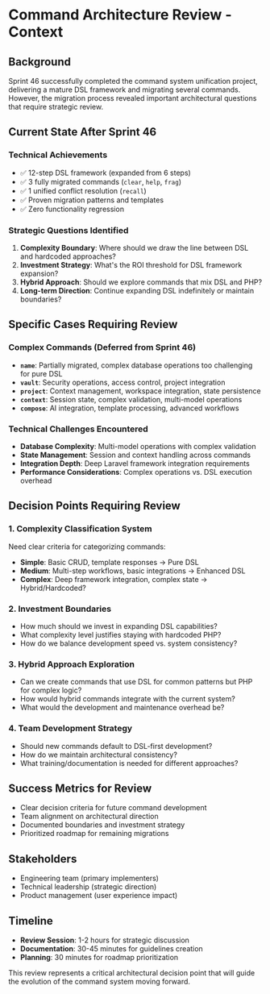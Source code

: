 # Command Architecture Review - Context

## Background
Sprint 46 successfully completed the command system unification project, delivering a mature DSL framework and migrating several commands. However, the migration process revealed important architectural questions that require strategic review.

## Current State After Sprint 46

### **Technical Achievements**
- ✅ 12-step DSL framework (expanded from 6 steps)
- ✅ 3 fully migrated commands (`clear`, `help`, `frag`)
- ✅ 1 unified conflict resolution (`recall`)
- ✅ Proven migration patterns and templates
- ✅ Zero functionality regression

### **Strategic Questions Identified**
1. **Complexity Boundary**: Where should we draw the line between DSL and hardcoded approaches?
2. **Investment Strategy**: What's the ROI threshold for DSL framework expansion?
3. **Hybrid Approach**: Should we explore commands that mix DSL and PHP?
4. **Long-term Direction**: Continue expanding DSL indefinitely or maintain boundaries?

## Specific Cases Requiring Review

### **Complex Commands** (Deferred from Sprint 46)
- **`name`**: Partially migrated, complex database operations too challenging for pure DSL
- **`vault`**: Security operations, access control, project integration
- **`project`**: Context management, workspace integration, state persistence
- **`context`**: Session state, complex validation, multi-model operations
- **`compose`**: AI integration, template processing, advanced workflows

### **Technical Challenges Encountered**
- **Database Complexity**: Multi-model operations with complex validation
- **State Management**: Session and context handling across commands
- **Integration Depth**: Deep Laravel framework integration requirements
- **Performance Considerations**: Complex operations vs. DSL execution overhead

## Decision Points Requiring Review

### **1. Complexity Classification System**
Need clear criteria for categorizing commands:
- **Simple**: Basic CRUD, template responses → Pure DSL
- **Medium**: Multi-step workflows, basic integrations → Enhanced DSL
- **Complex**: Deep framework integration, complex state → Hybrid/Hardcoded?

### **2. Investment Boundaries**
- How much should we invest in expanding DSL capabilities?
- What complexity level justifies staying with hardcoded PHP?
- How do we balance development speed vs. system consistency?

### **3. Hybrid Approach Exploration**
- Can we create commands that use DSL for common patterns but PHP for complex logic?
- How would hybrid commands integrate with the current system?
- What would the development and maintenance overhead be?

### **4. Team Development Strategy**
- Should new commands default to DSL-first development?
- How do we maintain architectural consistency?
- What training/documentation is needed for different approaches?

## Success Metrics for Review
- Clear decision criteria for future command development
- Team alignment on architectural direction
- Documented boundaries and investment strategy
- Prioritized roadmap for remaining migrations

## Stakeholders
- Engineering team (primary implementers)
- Technical leadership (strategic direction)
- Product management (user experience impact)

## Timeline
- **Review Session**: 1-2 hours for strategic discussion
- **Documentation**: 30-45 minutes for guidelines creation
- **Planning**: 30 minutes for roadmap prioritization

This review represents a critical architectural decision point that will guide the evolution of the command system moving forward.